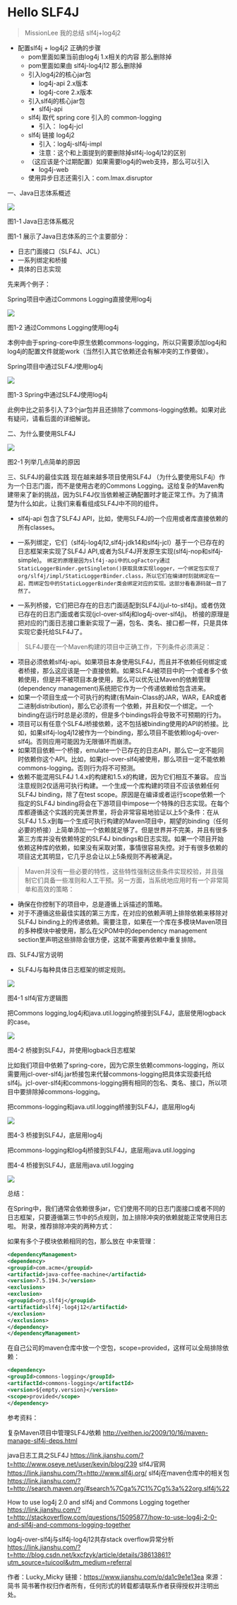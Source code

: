 # Hello SLF4J

> MissionLee 我的总结 slf4j+log4j2
- 配置slf4j + log4j2 正确的步骤
  - pom里面如果当前由log4j 1.x相关的内容 那么删除掉
  - pom里面如果由 slf4j-log4j12 那么删除掉
  - 引入log4j2的核心jar包
    - log4j-api 2.x版本
    - log4j-core 2.x版本
  - 引入slf4j的核心jar包
    - slf4j-api
  - slf4j 取代 spring core 引入的 common-logging
    - 引入： log4j-jcl
  - slf4j 链接 log4j2
    - 引入：log4j-slf4j-impl
    - 注意：这个和上面提到的要删除掉slf4j-log4j12的区别
  - （这应该是个过期配置）如果需要log4j的web支持，那么可以引入
    - log4j-web
  - 使用异步日志还需引入：com.lmax.disruptor


一、Java日志体系概述


![](./res/s01.png)


图1-1 Java日志体系概况

图1-1 展示了Java日志体系的三个主要部分：


- 日志门面接口（SLF4J、JCL）
- 一系列绑定和桥接
- 具体的日志实现

先来两个例子：


Spring项目中通过Commons Logging直接使用log4j


![](./res/s02.png)




图1-2 通过Commons Logging使用log4j


本例中由于spring-core中原生依赖commons-logging，所以只需要添加log4j和log4j的配置文件就能work（当然引入其它依赖还会有解冲突的工作要做）。


Spring项目中通过SLF4J使用log4j


![](./res/s03.png)




图1-3 Spring中通过SLF4J使用log4j


此例中比之前多引入了3个jar包并且还排除了commons-logging依赖。如果对此有疑问，请看后面的详细解说。


二、为什么要使用SLF4J


![](./res/s04.png)



图2-1 列举几点简单的原因

三、SLF4J的最佳实践
现在越来越多项目使用SLF4J （为什么要使用SLF4j）作为一个日志门面，而不是使用古老的Commons Logging。这给复杂的Maven构建带来了新的挑战，因为SLF4J仅当依赖被正确配置时才能正常工作。为了搞清楚为什么如此，让我们来看看组成SLF4J中不同的组件。

- slf4j-api 包含了SLF4J API，比如，使用SLF4J的一个应用或者库直接依赖的所有classes。
- 一系列绑定，它们（slf4j-log4j12,slf4j-jdk14和slf4j-jcl）基于一个已存在的日志框架来实现了SLF4J API,或者为SLF4J开发原生实现(slf4j-nop和slf4j-simple)。
`绑定的原理是因为slf4j-api中的LogFactory通过StaticLoggerBinder.getSingleton()获取具体实现logger，一个绑定包实现了org/slf4j/impl/StaticLoggerBinder.class，所以它们在编译时刻就绑定在一起，而绑定包中的StaticLoggerBinder类会绑定对应的实现。这部分看看源码就一目了然了。`

- 一系列桥接，它们把已存在的日志门面适配到SLF4J(jul-to-slf4j)。或者仿效已存在的日志门面或者实现(jcl-over-slf4j和log4j-over-slf4j)。
桥接的原理是把对应的门面日志接口重新实现了一遍，包名、类名、接口都一样，只是具体实现它委托给SLF4J了。


> SLF4J要在一个Maven构建的项目中正确工作，下列条件必须满足：

- 项目必须依赖slf4j-api。如果项目本身使用SLF4J，而且并不依赖任何绑定或者桥接，那么这应该是一个直接依赖。如果SLF4J被项目中的一个或者多个依赖使用，但是并不被项目本身使用，那么可以优先让Maven的依赖管理(dependency management)系统把它作为一个传递依赖给包含进来。
- 如果一个项目生成一个可执行的构建(有Main-Class的JAR，WAR，EAR或者二进制distribution)，那么它必须有一个依赖，并且和仅一个绑定。一个binding在运行时总是必须的，但是多个bindings将会导致不可预期的行为。
- 项目可以有任意个SLF4J桥接依赖，这不包括被binding使用的API的桥接。比如，如果slf4j-log4j12被作为一个binding，那么项目不能依赖log4j-over-slf4j。否则应用可能因为无限循环而崩溃。
- 如果项目依赖一个桥接，emulate一个已存在的日志API，那么它一定不能同时依赖你这个API。比如，如果jcl-over-slf4j被使用，那么项目一定不能依赖commons-logging。否则行为将不可预测。
- 依赖不能混用SLF4J 1.4.x的构建和1.5.x的构建，因为它们相互不兼容。
应当注意规则2仅适用可执行构建。一个生成一个库构建的项目不应该依赖任何SLF4J binding，除了在test scope。原因是在编译或者运行scope依赖一个指定的SLF4J binding将会在下游项目中impose一个特殊的日志实现。在每个库都遵循这个实践的完美世界里，将会非常容易地验证以上5个条件：在从SLF4J 1.5.x到每一个生成可执行构建的Maven项目中，期望的binding（任何必要的桥接）上简单添加一个依赖就足够了。但是世界并不完美，并且有很多第三方库并没有依赖特定的SLF4J bindings和日志实现。如果一个项目开始依赖这种库的依赖，如果没有采取对策，事情很容易失控。对于有很多依赖的项目这尤其明显，它几乎总会让以上5条规则不再被满足。

> Maven并没有一些必要的特性，这些特性强制这些条件实现校验，并且强制它们具备一些准则和人工干预。另一方面，当系统地应用时有一个非常简单和高效的策略：

- 确保在你控制下的项目中，总是遵循上诉描述的策略。
- 对于不遵循这些最佳实践的第三方库，在对应的依赖声明上排除依赖来移除对SLF4J binding上的传递依赖。需要注意，如果在一个库在多模块Maven项目的多种模块中被使用，那么在父POM中的dependency management section里声明这些排除会很方便，这就不需要再依赖中重复排除。

四、SLF4J官方说明



- SLF4J与每种具体日志框架的绑定规则。

![](./res/s05.png)





图4-1 slf4j官方逻辑图



把Commons logging,log4j和java.util.logging桥接到SLF4J，底层使用logback的case。



![](./res/s06.png)



图4-2 桥接到SLF4J，并使用logback日志框架


比如我们项目中依赖了spring-core，因为它原生依赖commons-logging，所以需要用jcl-over-slf4j.jar桥接包来代替commons-logging把具体实现委托给slf4j。jcl-over-slf4j和commons-logging拥有相同的包名、类名、接口，所以项目中要排除掉commons-logging。


把commons-logging和java.util.logging桥接到SLF4J，底层用log4j



![](./res/s07.png)



图4-3 桥接到SLF4J，底层用log4j



把commons-logging和log4j桥接到SLF4J，底层用java.util.logging






图4-4 桥接到SLF4J，底层用java.util.logging

![](./res/s08.png)


总结：

在Spring中，我们通常会依赖很多jar，它们使用不同的日志门面接口或者不同的日志框架，只要遵循第三节中的5点规则，加上排除冲突的依赖就能正常使用日志啦。
附录，推荐排除冲突的两种方式：

如果有多个子模块依赖相同的包，那么放在<dependencyManagement> 中来管理：
```xml
<dependencyManagement>
<dependency>
<groupid>com.acme</groupid>
<artifactid>java-coffee-machine</artifactid>
<version>7.5.194.3</version>
<exclusions>
<exclusion>
<groupid>org.slf4j</groupid>
<artifactid>slf4j-log4j12</artifactid>
</exclusion>
</exclusions>
</dependency>
</dependencyManagement>
```
在自己公司的maven仓库中放一个空包，scope=provided，这样可以全局排除依赖：
```xml
<dependency>
<groupId>commons-logging</groupId>
<artifactId>commons-logging</artifactId>
<version>${empty.version}</version>
<scope>provided</scope>
</dependency>
```

参考资料：


复杂Maven项目中管理SLF4J依赖 http://veithen.io/2009/10/16/maven-manage-slf4j-deps.html

java日志工具之SLF4J https://link.jianshu.com/?t=http://www.oseye.net/user/kevin/blog/239
slf4J官网 https://link.jianshu.com/?t=http://www.slf4j.org/
slf4j在maven仓库中的相关包 https://link.jianshu.com/?t=http://search.maven.org/#search%7Cga%7C1%7Cg%3a%22org.slf4j%22

How to use log4j 2.0 and slf4j and Commons Logging together https://link.jianshu.com/?t=http://stackoverflow.com/questions/15095877/how-to-use-log4j-2-0-and-slf4j-and-commons-logging-together

log4j-over-slf4j与slf4j-log4j12共存stack overflow异常分析 https://link.jianshu.com/?t=http://blog.csdn.net/kxcfzyk/article/details/38613861?utm_source=tuicool&utm_medium=referral

作者：Lucky_Micky
链接：https://www.jianshu.com/p/da1c9e1e13ea
來源：简书
简书著作权归作者所有，任何形式的转载都请联系作者获得授权并注明出处。